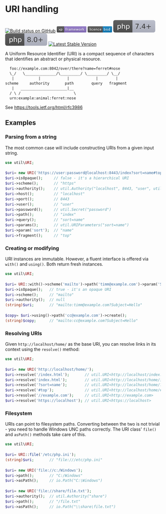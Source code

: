 URI handling
============

[![Build status on GitHub](https://github.com/xp-forge/uri/workflows/Tests/badge.svg)](https://github.com/xp-forge/uri/actions)
[![XP Framework Module](https://raw.githubusercontent.com/xp-framework/web/master/static/xp-framework-badge.png)](https://github.com/xp-framework/core)
[![BSD Licence](https://raw.githubusercontent.com/xp-framework/web/master/static/licence-bsd.png)](https://github.com/xp-framework/core/blob/master/LICENCE.md)
[![Requires PHP 7.4+](https://raw.githubusercontent.com/xp-framework/web/master/static/php-7_4plus.svg)](http://php.net/)
[![Supports PHP 8.0+](https://raw.githubusercontent.com/xp-framework/web/master/static/php-8_0plus.svg)](http://php.net/)
[![Latest Stable Version](https://poser.pugx.org/xp-forge/uri/version.png)](https://packagist.org/packages/xp-forge/uri)

A Uniform Resource Identifier (URI) is a compact sequence of characters that identifies an abstract or physical resource.

```
  foo://example.com:8042/over/there?name=ferret#nose
  \_/   \______________/\_________/ \_________/ \__/
   |           |            |            |        |
scheme     authority       path        query   fragment
   |   _____________________|__
  / \ /                        \
  urn:example:animal:ferret:nose
```

See https://tools.ietf.org/html/rfc3986

## Examples

### Parsing from a string

The most common case will include constructing URIs from a given input string.

```php
use util\URI;

$uri= new URI('https://user:password@localhost:8443/index?sort=name#top');
$uri->isOpaque();     // false - it's a hierarchical URI
$uri->scheme();       // "https"
$uri->authority();    // util.Authority("localhost", 8443, "user", util.Secret("password"))
$uri->host();         // "localhost"
$uri->port();         // 8443
$uri->user();         // "user"
$uri->password();     // util.Secret("password")
$uri->path();         // "index"
$uri->query();        // "sort=name"
$uri->params();       // util.URIParameters("sort=name")
$uri->param('sort');  // "name"
$uri->fragment();     // "top"
```

### Creating or modifying

URI instances are immutable. However, a fluent interface is offered via `with()` and `using()`. Both return fresh instances.

```php
use util\URI;

$uri= URI::with()->scheme('mailto')->path('timm@example.com')->param('Subject', 'Hello')->create();
$uri->isOpaque();   // true - it's an opaque URI
$uri->scheme();     // "mailto"
$uri->authority();  // null
(string)$uri;       // "mailto:timm@example.com?Subject=Hello"

$copy= $uri->using()->path('cc@example.com')->create();
(string)$copy;      // "mailto:cc@example.com?Subject=Hello"
```

### Resolving URIs

Given `http://localhost/home/` as the base URI, you can resolve links in its context using the `resolve()` method:

```php
use util\URI;

$uri= new URI('http://localhost/home/');
$uri->resolve('/index.html');       // util.URI<http://localhost/index.html>
$uri->resolve('index.html');        // util.URI<http://localhost/home/index.html>
$uri->resolve('?sort=name');        // util.URI<http://localhost/home/?sort=name>
$uri->resolve('#top');              // util.URI<http://localhost/home/#top>
$uri->resolve('//example.com');     // util.URI<http://example.com>
$uri->resolve('https://localhost'); // util.URI<https://localhost>
```

### Filesystem

URIs can point to filesystem paths. Converting between the two is not trivial - you need to handle Windows UNC paths correctly. The URI class' `file()` and `asPath()` methods take care of this.

```php
use util\URI;

$uri= URI::file('/etc/php.ini');
(string)$uri;       // "file:///etc/php.ini"

$uri= new URI('file://c:/Windows');
$uri->path();       // "C:/Windows"
$uri->asPath();     // io.Path("C:\Windows")

$uri= new URI('file://share/file.txt');
$uri->authority();  // util.Authority("share")
$uri->path();       // "/file.txt"
$uri->asPath();     // io.Path("\\share\file.txt")
```